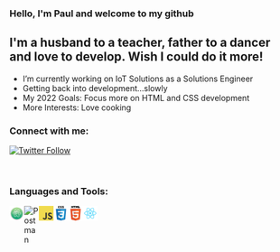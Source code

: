 ### Hello, I'm Paul and welcome to my github

## I'm a husband to a teacher, father to a dancer and love to develop. Wish I could do it more!
- I’m currently working on IoT Solutions as a Solutions Engineer
- Getting back into development...slowly
- My 2022 Goals: Focus more on HTML and CSS development
- More Interests: Love cooking

### Connect with me:


[![Twitter Follow](https://img.shields.io/twitter/follow/steelaugmented?color=1DA1F2&logo=twitter&style=social)](https://twitter.com/intent/follow?original_referer=https%3A%2F%2Fgithub.com%2Fsteelaugmented&screen_name=steelaugmented)


<br />

### Languages and Tools:

[<img align="left" alt="Atom.io" width="26px" src="https://raw.githubusercontent.com/github/explore/80688e429a7d4ef2fca1e82350fe8e3517d3494d/topics/atom/atom.png" />][atomio]
[<img align="left" alt="Postman" width="26px" src="https://iconape.com/wp-content/files/ja/89479/png/postman.png" />][postman]
[<img align="left" alt="JavaScript" width="26px" src="https://raw.githubusercontent.com/github/explore/80688e429a7d4ef2fca1e82350fe8e3517d3494d/topics/javascript/javascript.png" />][javascript]
<img align="left" alt="CSS" width="26px" src="https://raw.githubusercontent.com/github/explore/80688e429a7d4ef2fca1e82350fe8e3517d3494d/topics/css/css.png" />
<img align="left" alt="HTML" width="26px" src="https://raw.githubusercontent.com/github/explore/80688e429a7d4ef2fca1e82350fe8e3517d3494d/topics/html/html.png" />
[<img align="left" alt="React" width="26px" src="https://raw.githubusercontent.com/github/explore/80688e429a7d4ef2fca1e82350fe8e3517d3494d/topics/react/react.png" />][react]


<br />

<br />
<br />

[atomio]: https://atom.io
[javascript]: https://www.javascript.com
[postman]: https://www.postman.com
[react]: https://reactjs.org
